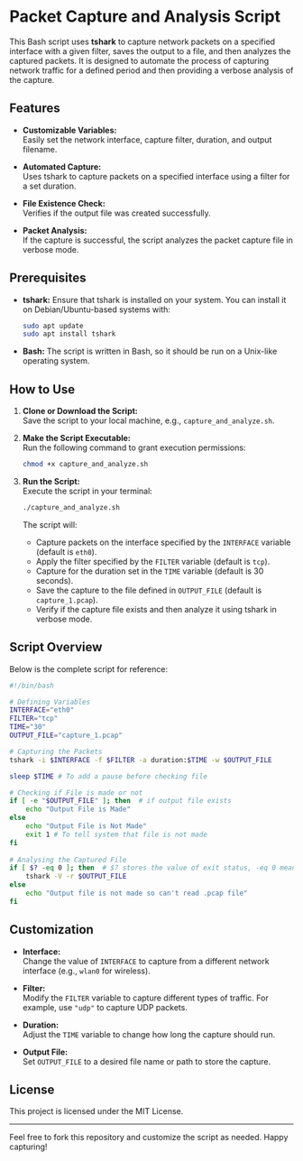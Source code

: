 # Packet Capture and Analysis Script

This Bash script uses **tshark** to capture network packets on a specified interface with a given filter, saves the output to a file, and then analyzes the captured packets. It is designed to automate the process of capturing network traffic for a defined period and then providing a verbose analysis of the capture.

## Features

- **Customizable Variables:**  
  Easily set the network interface, capture filter, duration, and output filename.
  
- **Automated Capture:**  
  Uses tshark to capture packets on a specified interface using a filter for a set duration.
  
- **File Existence Check:**  
  Verifies if the output file was created successfully.
  
- **Packet Analysis:**  
  If the capture is successful, the script analyzes the packet capture file in verbose mode.

## Prerequisites

- **tshark:** Ensure that tshark is installed on your system. You can install it on Debian/Ubuntu-based systems with:
  
  ```bash
  sudo apt update
  sudo apt install tshark
  ```

- **Bash:** The script is written in Bash, so it should be run on a Unix-like operating system.

## How to Use

1. **Clone or Download the Script:**  
   Save the script to your local machine, e.g., `capture_and_analyze.sh`.

2. **Make the Script Executable:**  
   Run the following command to grant execution permissions:
   
   ```bash
   chmod +x capture_and_analyze.sh
   ```

3. **Run the Script:**  
   Execute the script in your terminal:
   
   ```bash
   ./capture_and_analyze.sh
   ```

   The script will:
   - Capture packets on the interface specified by the `INTERFACE` variable (default is `eth0`).
   - Apply the filter specified by the `FILTER` variable (default is `tcp`).
   - Capture for the duration set in the `TIME` variable (default is 30 seconds).
   - Save the capture to the file defined in `OUTPUT_FILE` (default is `capture_1.pcap`).
   - Verify if the capture file exists and then analyze it using tshark in verbose mode.

## Script Overview

Below is the complete script for reference:

```bash
#!/bin/bash 

# Defining Variables 
INTERFACE="eth0"
FILTER="tcp"
TIME="30"
OUTPUT_FILE="capture_1.pcap"

# Capturing the Packets 
tshark -i $INTERFACE -f $FILTER -a duration:$TIME -w $OUTPUT_FILE

sleep $TIME # To add a pause before checking file

# Checking if File is made or not
if [ -e "$OUTPUT_FILE" ]; then  # if output file exists 
    echo "Output File is Made"
else 
    echo "Output File is Not Made"
    exit 1 # To tell system that file is not made
fi
 
# Analysing the Captured File
if [ $? -eq 0 ]; then  # $? stores the value of exit status, -eq 0 means if exit is equal to 0
    tshark -V -r $OUTPUT_FILE 
else 
    echo "Output file is not made so can't read .pcap file"
fi
```

## Customization

- **Interface:**  
  Change the value of `INTERFACE` to capture from a different network interface (e.g., `wlan0` for wireless).

- **Filter:**  
  Modify the `FILTER` variable to capture different types of traffic. For example, use `"udp"` to capture UDP packets.

- **Duration:**  
  Adjust the `TIME` variable to change how long the capture should run.

- **Output File:**  
  Set `OUTPUT_FILE` to a desired file name or path to store the capture.

## License

This project is licensed under the MIT License.

---

Feel free to fork this repository and customize the script as needed. Happy capturing!
```
